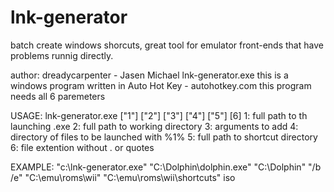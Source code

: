 # lnk-generator
batch create windows shorcuts, great tool for emulator front-ends that have problems runnig directly.


author: dreadycarpenter - Jasen Michael
lnk-generator.exe
this is a windows program written in Auto Hot Key - autohotkey.com
this program needs all 6 paremeters


USAGE:
lnk-generator.exe ["1"] ["2"] ["3"] ["4"] ["5"] [6]
1: full path to th launching .exe
2: full path to working directory 
3: arguments to add
4: directory of files to be launched with %1%
5: full path to shortcut directory
6: file extention without . or quotes

EXAMPLE:
"c:\lnk-generator.exe" "C:\Dolphin\dolphin.exe" "C:\Dolphin\" "/b /e" "C:\emu\roms\wii" "C:\emu\roms\wii\shortcuts" iso
